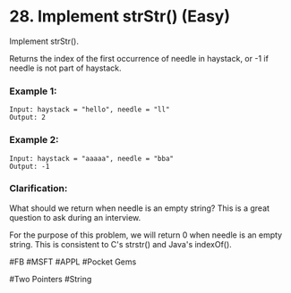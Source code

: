 # 28. Implement strStr() (Easy)

Implement strStr().

Returns the index of the first occurrence of needle in haystack, or -1 if needle is not part of haystack.

### Example 1:
```
Input: haystack = "hello", needle = "ll"
Output: 2
```
### Example 2:
```
Input: haystack = "aaaaa", needle = "bba"
Output: -1
```

### Clarification:
What should we return when needle is an empty string? This is a great question to ask during an interview.

For the purpose of this problem, we will return 0 when needle is an empty string. This is consistent to C's strstr() and Java's indexOf().

#FB #MSFT #APPL #Pocket Gems

#Two Pointers #String